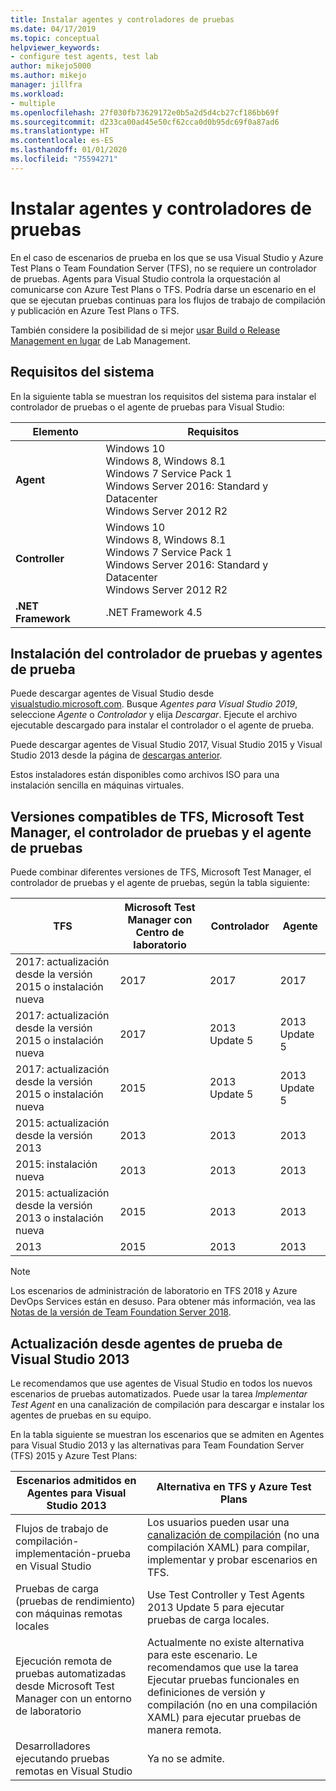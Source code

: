 ```yaml
---
title: Instalar agentes y controladores de pruebas
ms.date: 04/17/2019
ms.topic: conceptual
helpviewer_keywords:
- configure test agents, test lab
author: mikejo5000
ms.author: mikejo
manager: jillfra
ms.workload:
- multiple
ms.openlocfilehash: 27f030fb73629172e0b5a2d5d4cb27cf186bb69f
ms.sourcegitcommit: d233ca00ad45e50cf62cca0d0b95dc69f0a87ad6
ms.translationtype: HT
ms.contentlocale: es-ES
ms.lasthandoff: 01/01/2020
ms.locfileid: "75594271"
---
```

# <a name="install-test-agents-and-test-controllers"></a>Instalar agentes y controladores de pruebas

En el caso de escenarios de prueba en los que se usa Visual Studio y Azure Test Plans o Team Foundation Server (TFS), no se requiere un controlador de pruebas. Agents para Visual Studio controla la orquestación al comunicarse con Azure Test Plans o TFS. Podría darse un escenario en el que se ejecutan pruebas continuas para los flujos de trabajo de compilación y publicación en Azure Test Plans o TFS.

También considere la posibilidad de si mejor [usar Build o Release Management en lugar](use-build-or-rm-instead-of-lab-management.md) de Lab Management.

## <a name="system-requirements"></a>Requisitos del sistema

En la siguiente tabla se muestran los requisitos del sistema para instalar el controlador de pruebas o el agente de pruebas para Visual Studio:

| Elemento | Requisitos |
| ---- | ------------ |
| **Agent** | Windows 10<br />Windows 8, Windows 8.1<br />Windows 7 Service Pack 1<br />Windows Server 2016: Standard y Datacenter<br />Windows Server 2012 R2 |
| **Controller** | Windows 10<br />Windows 8, Windows 8.1<br />Windows 7 Service Pack 1<br />Windows Server 2016: Standard y Datacenter<br />Windows Server 2012 R2 |
| **.NET Framework** | .NET Framework 4.5 |

## <a name="install-the-test-controller-and-test-agents"></a>Instalación del controlador de pruebas y agentes de prueba

Puede descargar agentes de Visual Studio desde [visualstudio.microsoft.com](https://visualstudio.microsoft.com/downloads/?q=agents). Busque *Agentes para Visual Studio 2019*, seleccione *Agente* o *Controlador* y elija *Descargar*. Ejecute el archivo ejecutable descargado para instalar el controlador o el agente de prueba.

Puede descargar agentes de Visual Studio 2017, Visual Studio 2015 y Visual Studio 2013 desde la página de [descargas anterior](https://visualstudio.microsoft.com/vs/older-downloads/).

Estos instaladores están disponibles como archivos ISO para una instalación sencilla en máquinas virtuales.

## <a name="compatible-versions-of-tfs-microsoft-test-manager-the-test-controller-and-test-agent"></a>Versiones compatibles de TFS, Microsoft Test Manager, el controlador de pruebas y el agente de pruebas

Puede combinar diferentes versiones de TFS, Microsoft Test Manager, el controlador de pruebas y el agente de pruebas, según la tabla siguiente:

| TFS | Microsoft Test Manager con Centro de laboratorio | Controlador | Agente |
| --- | -------------------------------------- | ---------- | ----- |
| 2017: actualización desde la versión 2015 o instalación nueva | 2017 | 2017 | 2017 |
| 2017: actualización desde la versión 2015 o instalación nueva | 2017 | 2013 Update 5 | 2013 Update 5 |
| 2017: actualización desde la versión 2015 o instalación nueva | 2015 | 2013 Update 5 | 2013 Update 5 |
| 2015: actualización desde la versión 2013 | 2013 | 2013 |2013 |
| 2015: instalación nueva | 2013 | 2013 | 2013 |
| 2015: actualización desde la versión 2013 o instalación nueva | 2015 | 2013 | 2013 |
| 2013 | 2015 | 2013 | 2013 |

> [!NOTE]
> Los escenarios de administración de laboratorio en TFS 2018 y Azure DevOps Services están en desuso. Para obtener más información, vea las [Notas de la versión de Team Foundation Server 2018](/visualstudio/releasenotes/tfs2018-relnotes#--removing-support-for-lab-center-and-automated-testing-flows-in-microsoft-test-manager).

## <a name="upgrade-from-visual-studio-2013-test-agents"></a>Actualización desde agentes de prueba de Visual Studio 2013

Le recomendamos que use agentes de Visual Studio en todos los nuevos escenarios de pruebas automatizados. Puede usar la tarea *Implementar Test Agent* en una canalización de compilación para descargar e instalar los agentes de pruebas en su equipo.

En la tabla siguiente se muestran los escenarios que se admiten en Agentes para Visual Studio 2013 y las alternativas para Team Foundation Server (TFS) 2015 y Azure Test Plans:

| Escenarios admitidos en Agentes para Visual Studio 2013 | Alternativa en TFS y Azure Test Plans |
| - | - |
| Flujos de trabajo de compilación-implementación-prueba en Visual Studio | Los usuarios pueden usar una [canalización de compilación](/azure/devops/pipelines/index?view=vsts) (no una compilación XAML) para compilar, implementar y probar escenarios en TFS. |
| Pruebas de carga (pruebas de rendimiento) con máquinas remotas locales | Use Test Controller y Test Agents 2013 Update 5 para ejecutar pruebas de carga locales. |
| Ejecución remota de pruebas automatizadas desde Microsoft Test Manager con un entorno de laboratorio | Actualmente no existe alternativa para este escenario. Le recomendamos que use la tarea Ejecutar pruebas funcionales en definiciones de versión y compilación (no en una compilación XAML) para ejecutar pruebas de manera remota. |
| Desarrolladores ejecutando pruebas remotas en Visual Studio | Ya no se admite. |
